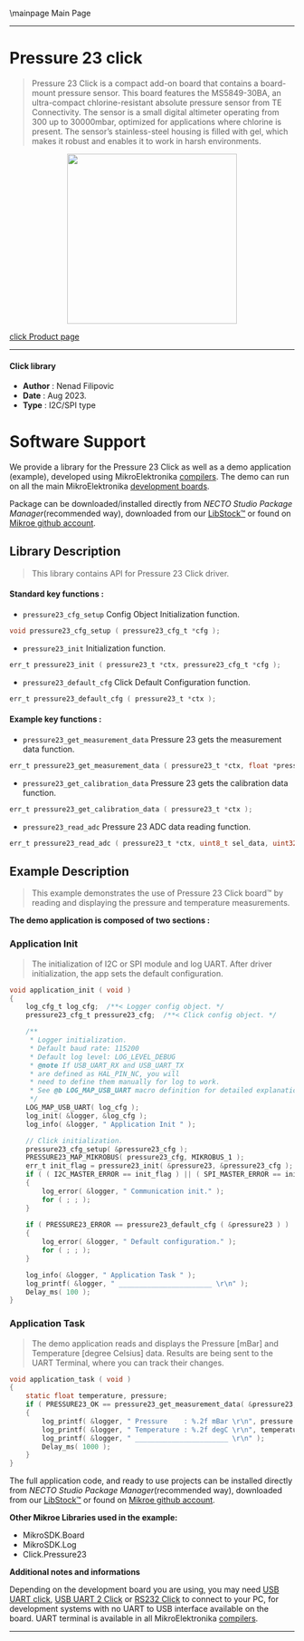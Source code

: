 \mainpage Main Page

---
# Pressure 23 click

> Pressure 23 Click is a compact add-on board that contains a board-mount pressure sensor. This board features the MS5849-30BA, an ultra-compact chlorine-resistant absolute pressure sensor from TE Connectivity. The sensor is a small digital altimeter operating from 300 up to 30000mbar, optimized for applications where chlorine is present. The sensor’s stainless-steel housing is filled with gel, which makes it robust and enables it to work in harsh environments.

<p align="center">
  <img src="https://download.mikroe.com/images/click_for_ide/pressure23_click.png" height=300px>
</p>

[click Product page](https://www.mikroe.com/pressure-23-click)

---


#### Click library

- **Author**        : Nenad Filipovic
- **Date**          : Aug 2023.
- **Type**          : I2C/SPI type


# Software Support

We provide a library for the Pressure 23 Click
as well as a demo application (example), developed using MikroElektronika
[compilers](https://www.mikroe.com/necto-studio).
The demo can run on all the main MikroElektronika [development boards](https://www.mikroe.com/development-boards).

Package can be downloaded/installed directly from *NECTO Studio Package Manager*(recommended way), downloaded from our [LibStock&trade;](https://libstock.mikroe.com) or found on [Mikroe github account](https://github.com/MikroElektronika/mikrosdk_click_v2/tree/master/clicks).

## Library Description

> This library contains API for Pressure 23 Click driver.

#### Standard key functions :

- `pressure23_cfg_setup` Config Object Initialization function.
```c
void pressure23_cfg_setup ( pressure23_cfg_t *cfg );
```

- `pressure23_init` Initialization function.
```c
err_t pressure23_init ( pressure23_t *ctx, pressure23_cfg_t *cfg );
```

- `pressure23_default_cfg` Click Default Configuration function.
```c
err_t pressure23_default_cfg ( pressure23_t *ctx );
```

#### Example key functions :

- `pressure23_get_measurement_data` Pressure 23 gets the measurement data function.
```c
err_t pressure23_get_measurement_data ( pressure23_t *ctx, float *pressure, float *temperature );
```

- `pressure23_get_calibration_data` Pressure 23 gets the calibration data function.
```c
err_t pressure23_get_calibration_data ( pressure23_t *ctx );
```

- `pressure23_read_adc` Pressure 23 ADC data reading function.
```c
err_t pressure23_read_adc ( pressure23_t *ctx, uint8_t sel_data, uint32_t *adc_data );
```

## Example Description

> This example demonstrates the use of Pressure 23 Click board™ by reading and displaying
> the pressure and temperature measurements.

**The demo application is composed of two sections :**

### Application Init

> The initialization of I2C or SPI module and log UART.
> After driver initialization, the app sets the default configuration.

```c
void application_init ( void )
{
    log_cfg_t log_cfg;  /**< Logger config object. */
    pressure23_cfg_t pressure23_cfg;  /**< Click config object. */

    /** 
     * Logger initialization.
     * Default baud rate: 115200
     * Default log level: LOG_LEVEL_DEBUG
     * @note If USB_UART_RX and USB_UART_TX 
     * are defined as HAL_PIN_NC, you will 
     * need to define them manually for log to work. 
     * See @b LOG_MAP_USB_UART macro definition for detailed explanation.
     */
    LOG_MAP_USB_UART( log_cfg );
    log_init( &logger, &log_cfg );
    log_info( &logger, " Application Init " );

    // Click initialization.
    pressure23_cfg_setup( &pressure23_cfg );
    PRESSURE23_MAP_MIKROBUS( pressure23_cfg, MIKROBUS_1 );
    err_t init_flag = pressure23_init( &pressure23, &pressure23_cfg );
    if ( ( I2C_MASTER_ERROR == init_flag ) || ( SPI_MASTER_ERROR == init_flag ) )
    {
        log_error( &logger, " Communication init." );
        for ( ; ; );
    }
    
    if ( PRESSURE23_ERROR == pressure23_default_cfg ( &pressure23 ) )
    {
        log_error( &logger, " Default configuration." );
        for ( ; ; );
    }

    log_info( &logger, " Application Task " );
    log_printf( &logger, " _______________________ \r\n" );
    Delay_ms( 100 );
}
```

### Application Task

> The demo application reads and displays the Pressure [mBar] 
> and Temperature [degree Celsius] data.
> Results are being sent to the UART Terminal, where you can track their changes.

```c
void application_task ( void )
{
    static float temperature, pressure;
    if ( PRESSURE23_OK == pressure23_get_measurement_data( &pressure23, &pressure, &temperature ) )
    {
        log_printf( &logger, " Pressure    : %.2f mBar \r\n", pressure );
        log_printf( &logger, " Temperature : %.2f degC \r\n", temperature );
        log_printf( &logger, " _______________________ \r\n" );
        Delay_ms( 1000 );
    }
}
```

The full application code, and ready to use projects can be installed directly from *NECTO Studio Package Manager*(recommended way), downloaded from our [LibStock&trade;](https://libstock.mikroe.com) or found on [Mikroe github account](https://github.com/MikroElektronika/mikrosdk_click_v2/tree/master/clicks).

**Other Mikroe Libraries used in the example:**

- MikroSDK.Board
- MikroSDK.Log
- Click.Pressure23

**Additional notes and informations**

Depending on the development board you are using, you may need
[USB UART click](https://www.mikroe.com/usb-uart-click),
[USB UART 2 Click](https://www.mikroe.com/usb-uart-2-click) or
[RS232 Click](https://www.mikroe.com/rs232-click) to connect to your PC, for
development systems with no UART to USB interface available on the board. UART
terminal is available in all MikroElektronika
[compilers](https://shop.mikroe.com/compilers).

---
